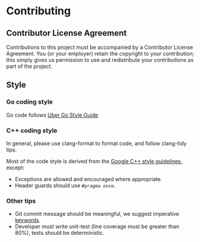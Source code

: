 # Contributing

## Contributor License Agreement

Contributions to this project must be accompanied by a Contributor License
Agreement. You (or your employer) retain the copyright to your contribution;
this simply gives us permission to use and redistribute your contributions as
part of the project.

## Style

### Go coding style

Go code follows [Uber Go Style Guide](https://github.com/uber-go/guide/blob/master/style.md)

### C++ coding style

In general, please use clang-format to format code, and follow clang-tidy tips.

Most of the code style is derived from the [Google C++ style guidelines](https://google.github.io/styleguide/cppguide.html), except:

* Exceptions are allowed and encouraged where appropriate.
* Header guards should use `#pragma once`.

### Other tips

* Git commit message should be meaningful, we suggest imperative [keywords](https://github.com/joelparkerhenderson/git_commit_message#summary-keywords).
* Developer must write unit-test (line coverage must be greater than 80%), tests should be deterministic.
